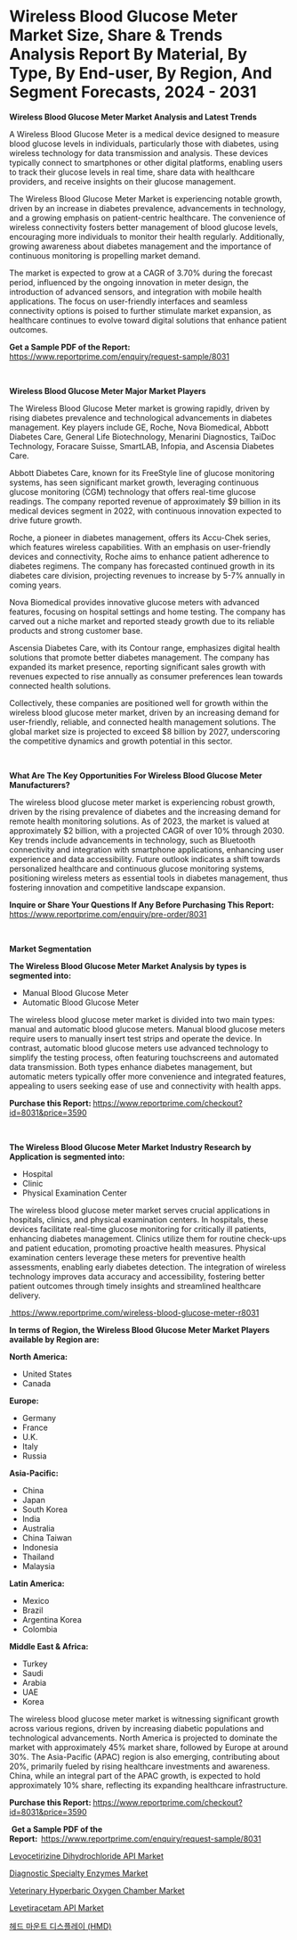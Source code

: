 <p><h1>Wireless Blood Glucose Meter Market Size, Share & Trends Analysis Report By Material, By Type, By End-user, By Region, And Segment Forecasts, 2024 - 2031</h1></p><p><strong>Wireless Blood Glucose Meter Market Analysis and Latest Trends</strong></p>
<p><p>A Wireless Blood Glucose Meter is a medical device designed to measure blood glucose levels in individuals, particularly those with diabetes, using wireless technology for data transmission and analysis. These devices typically connect to smartphones or other digital platforms, enabling users to track their glucose levels in real time, share data with healthcare providers, and receive insights on their glucose management.</p><p>The Wireless Blood Glucose Meter Market is experiencing notable growth, driven by an increase in diabetes prevalence, advancements in technology, and a growing emphasis on patient-centric healthcare. The convenience of wireless connectivity fosters better management of blood glucose levels, encouraging more individuals to monitor their health regularly. Additionally, growing awareness about diabetes management and the importance of continuous monitoring is propelling market demand.</p><p>The market is expected to grow at a CAGR of 3.70% during the forecast period, influenced by the ongoing innovation in meter design, the introduction of advanced sensors, and integration with mobile health applications. The focus on user-friendly interfaces and seamless connectivity options is poised to further stimulate market expansion, as healthcare continues to evolve toward digital solutions that enhance patient outcomes.</p></p>
<p><strong>Get a Sample PDF of the Report:&nbsp;</strong> <a href="https://www.reportprime.com/enquiry/request-sample/8031">https://www.reportprime.com/enquiry/request-sample/8031</a></p>
<p>&nbsp;</p>
<p><strong>Wireless Blood Glucose Meter Major Market Players</strong></p>
<p><p>The Wireless Blood Glucose Meter market is growing rapidly, driven by rising diabetes prevalence and technological advancements in diabetes management. Key players include GE, Roche, Nova Biomedical, Abbott Diabetes Care, General Life Biotechnology, Menarini Diagnostics, TaiDoc Technology, Foracare Suisse, SmartLAB, Infopia, and Ascensia Diabetes Care.</p><p>Abbott Diabetes Care, known for its FreeStyle line of glucose monitoring systems, has seen significant market growth, leveraging continuous glucose monitoring (CGM) technology that offers real-time glucose readings. The company reported revenue of approximately $9 billion in its medical devices segment in 2022, with continuous innovation expected to drive future growth.</p><p>Roche, a pioneer in diabetes management, offers its Accu-Chek series, which features wireless capabilities. With an emphasis on user-friendly devices and connectivity, Roche aims to enhance patient adherence to diabetes regimens. The company has forecasted continued growth in its diabetes care division, projecting revenues to increase by 5-7% annually in coming years.</p><p>Nova Biomedical provides innovative glucose meters with advanced features, focusing on hospital settings and home testing. The company has carved out a niche market and reported steady growth due to its reliable products and strong customer base.</p><p>Ascensia Diabetes Care, with its Contour range, emphasizes digital health solutions that promote better diabetes management. The company has expanded its market presence, reporting significant sales growth with revenues expected to rise annually as consumer preferences lean towards connected health solutions.</p><p>Collectively, these companies are positioned well for growth within the wireless blood glucose meter market, driven by an increasing demand for user-friendly, reliable, and connected health management solutions. The global market size is projected to exceed $8 billion by 2027, underscoring the competitive dynamics and growth potential in this sector.</p></p>
<p>&nbsp;</p>
<p><strong>What Are The Key Opportunities For Wireless Blood Glucose Meter Manufacturers?</strong></p>
<p><p>The wireless blood glucose meter market is experiencing robust growth, driven by the rising prevalence of diabetes and the increasing demand for remote health monitoring solutions. As of 2023, the market is valued at approximately $2 billion, with a projected CAGR of over 10% through 2030. Key trends include advancements in technology, such as Bluetooth connectivity and integration with smartphone applications, enhancing user experience and data accessibility. Future outlook indicates a shift towards personalized healthcare and continuous glucose monitoring systems, positioning wireless meters as essential tools in diabetes management, thus fostering innovation and competitive landscape expansion.</p></p>
<p><strong>Inquire or Share Your Questions If Any Before Purchasing This Report:</strong> <a href="https://www.reportprime.com/enquiry/pre-order/8031">https://www.reportprime.com/enquiry/pre-order/8031</a></p>
<p>&nbsp;</p>
<p><strong>Market Segmentation</strong></p>
<p><strong>The Wireless Blood Glucose Meter Market Analysis by types is segmented into:</strong></p>
<p><ul><li>Manual Blood Glucose Meter</li><li>Automatic Blood Glucose Meter</li></ul></p>
<p><p>The wireless blood glucose meter market is divided into two main types: manual and automatic blood glucose meters. Manual blood glucose meters require users to manually insert test strips and operate the device. In contrast, automatic blood glucose meters use advanced technology to simplify the testing process, often featuring touchscreens and automated data transmission. Both types enhance diabetes management, but automatic meters typically offer more convenience and integrated features, appealing to users seeking ease of use and connectivity with health apps.</p></p>
<p><strong>Purchase this Report:&nbsp;</strong><a href="https://www.reportprime.com/checkout?id=8031&price=3590">https://www.reportprime.com/checkout?id=8031&price=3590</a></p>
<p>&nbsp;</p>
<p><strong>The Wireless Blood Glucose Meter Market Industry Research by Application is segmented into:</strong></p>
<p><ul><li>Hospital</li><li>Clinic</li><li>Physical Examination Center</li></ul></p>
<p><p>The wireless blood glucose meter market serves crucial applications in hospitals, clinics, and physical examination centers. In hospitals, these devices facilitate real-time glucose monitoring for critically ill patients, enhancing diabetes management. Clinics utilize them for routine check-ups and patient education, promoting proactive health measures. Physical examination centers leverage these meters for preventive health assessments, enabling early diabetes detection. The integration of wireless technology improves data accuracy and accessibility, fostering better patient outcomes through timely insights and streamlined healthcare delivery.</p></p>
<p><a href="https://www.reportprime.com/wireless-blood-glucose-meter-r8031">&nbsp;https://www.reportprime.com/wireless-blood-glucose-meter-r8031</a></p>
<p><strong>In terms of Region, the Wireless Blood Glucose Meter Market Players available by Region are:</strong></p>
<p>
    <p> <strong> North America: </strong>
        <ul>
            <li>United States</li>
            <li>Canada</li>
        </ul>
        </p> 
    <p> <strong> Europe: </strong>
        <ul>
            <li>Germany</li>
            <li>France</li>
            <li>U.K.</li>
            <li>Italy</li>
            <li>Russia</li>
        </ul>
        </p> 
    <p> <strong> Asia-Pacific: </strong>
        <ul>
            <li>China</li>
            <li>Japan</li>
            <li>South Korea</li>
            <li>India</li>
            <li>Australia</li>
            <li>China Taiwan</li>
            <li>Indonesia</li>
            <li>Thailand</li>
            <li>Malaysia</li>
        </ul>
        </p> 
    <p> <strong> Latin America: </strong>
        <ul>
            <li>Mexico</li>
            <li>Brazil</li>
            <li>Argentina Korea</li>
            <li>Colombia</li>
        </ul>
        </p> 
    <p> <strong> Middle East & Africa: </strong>
        <ul>
            <li>Turkey</li>
            <li>Saudi</li>
            <li>Arabia</li>
            <li>UAE</li>
            <li>Korea</li>
        </ul>
    </p>
    </p>
<p><p>The wireless blood glucose meter market is witnessing significant growth across various regions, driven by increasing diabetic populations and technological advancements. North America is projected to dominate the market with approximately 45% market share, followed by Europe at around 30%. The Asia-Pacific (APAC) region is also emerging, contributing about 20%, primarily fueled by rising healthcare investments and awareness. China, while an integral part of the APAC growth, is expected to hold approximately 10% share, reflecting its expanding healthcare infrastructure.</p></p>
<p><strong>Purchase this Report: </strong><a href="https://www.reportprime.com/checkout?id=8031&price=3590">https://www.reportprime.com/checkout?id=8031&price=3590</a></p>
<p>&nbsp;<strong>Get a Sample PDF of the Report:&nbsp;&nbsp;</strong><a href="https://www.reportprime.com/enquiry/request-sample/8031">https://www.reportprime.com/enquiry/request-sample/8031</a></p>
<p><strong></strong></p>
<p><p><a href="https://issuu.com/reportprime-2/docs/levocetirizine-dihydrochloride-api-_15f852dc9874c0">Levocetirizine Dihydrochloride API Market</a></p><p><a href="https://www.linkedin.com/pulse/diagnostic-specialty-enzymes-market-size-growth-trends-industry-7qxue?trackingId=tBRV309MT6W5wOJ1WtFAog%3D%3D">Diagnostic Specialty Enzymes Market</a></p><p><a href="https://medium.com/@ryan.wilson8778/veterinary-hyperbaric-oxygen-chamber-market-global-market-share-and-ranking-overall-sales-and-fd26ff80446b">Veterinary Hyperbaric Oxygen Chamber Market</a></p><p><a href="https://issuu.com/reportprime-2/docs/levetiracetam-api-market-size-2030._98b0f6bbe14999">Levetiracetam API Market</a></p><p><a href="https://medium.com/@macking460/%EC%84%B8%EA%B3%84-head-mounted-display-hmd-market-%EC%9D%80-2024%EC%97%90%EC%84%9C-2031%EB%A1%9C-%EC%97%B0%ED%8F%89%EA%B7%A0-%EC%A6%9D%EA%B0%80%EC%9C%A8%EC%9D%84-%EB%B3%B4%EC%9D%BC-%EA%B2%83%EC%9C%BC%EB%A1%9C-%EC%98%88%EC%83%81%EB%90%A9%EB%8B%88%EB%8B%A4-3e977407bc54">헤드 마운트 디스플레이 (HMD)</a></p></p>